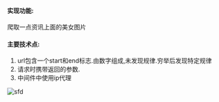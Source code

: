 #### 实现功能:

爬取一点资讯上面的美女图片

#### 主要技术点:

1. url包含一个start和end标志.由数字组成,未发现规律.穷举后发现特定规律
2. 请求时携带返回的参数.
3. 中间件中使用ip代理

![sfd](https://raw.githubusercontent.com/yunImg/master/img/20190714085830.png)

